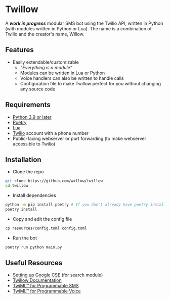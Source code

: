 # Twillow

A ***work in progress*** modular SMS bot using the Twilio API, written in Python (with modules written in Python or Lua). The name is a combination of Twilio and the creator's name, Willow.

## Features

- Easily extendable/customizable
  - *"Everything is a module"*
  - Modules can be written in Lua or Python
  - Voice handlers can also be written to handle calls
  - Configuration file to make Twillow perfect for you without changing any source code

## Requirements

- [Python 3.9 or later](https://www.python.org/downloads/)
- [Poetry](https://pypi.org/project/poetry/)
- [Lua](https://www.lua.org/download.html)
- [Twilio](https://www.twilio.com/) account with a phone number
- Public-facing webserver or port forwarding (to make webserver accessible to Twilio)

## Installation

- Clone the repo

```sh
git clone https://github.com/wxllow/twillow
cd twillow
```

- Install dependencies
  
```sh
python -m pip install poetry # If you don't already have poetry installed
poetry install
```

- Copy and edit the config file

```sh
cp resources/config.toml config.toml
```

- Run the bot

```sh
poetry run python main.py
```

## Useful Resources

- [Setting up Google CSE](docs/tutorials/google-cse.md) (for search module)
- [Twillow Documentation](https://twillow.wxllow.dev)
- [TwiML™ for Programmable SMS](https://www.twilio.com/docs/messaging/twiml)
- [TwiML™ for Programmable Voice](https://www.google.com/search?q=TwiML&ie=UTF-8)
